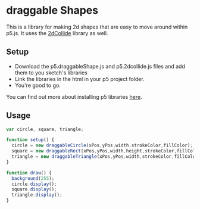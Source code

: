 # draggable Shapes

This is a library for making 2d shapes that are easy to move around within p5.js. It uses the <a href="https://github.com/bmoren/p5.collide2D">2dCollide</a> library as well.

## Setup
- Download the p5.draggableShape.js and p5.2dcollide.js files and add them to you sketch's libraries
- Link the libraries in the html in your p5 project folder. 
- You're good to go.

You can find out more about installing p5 libraries <a href="https://github.com/processing/p5.js/wiki/Libraries#adding-a-library-to-your-project">here</a>.

## Usage
```javascript
var circle, square, triangle;

function setup() {
  circle = new draggableCircle(xPos,yPos,width,strokeColor,fillColor);
  square = new draggableRect(xPos,yPos,width,height,strokeColor,fillColor);
  triangle = new draggableTriangle(xPos,yPos,width,strokeColor,fillColor);
}

function draw() {
  background(255);
  circle.display();
  square.display();
  triangle.display();
}
```
